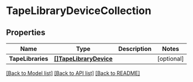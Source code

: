 # TapeLibraryDeviceCollection

## Properties

Name | Type | Description | Notes
------------ | ------------- | ------------- | -------------
**TapeLibraries** | [**[]TapeLibraryDevice**](tape_library_device.md) |  | [optional] 

[[Back to Model list]](../README.md#documentation-for-models) [[Back to API list]](../README.md#documentation-for-api-endpoints) [[Back to README]](../README.md)


